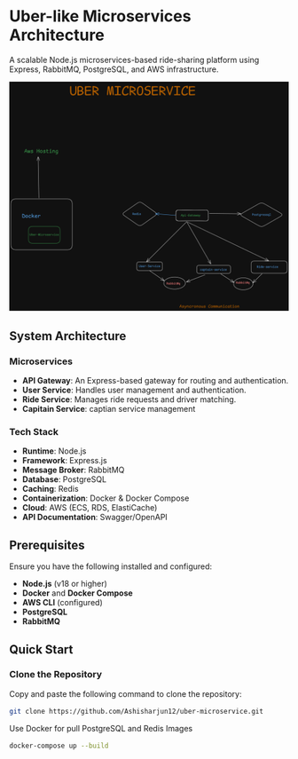 # Uber-like Microservices Architecture

A scalable Node.js microservices-based ride-sharing platform using Express, RabbitMQ, PostgreSQL, and AWS infrastructure.

![Architecture Diagram](uber.png)

## System Architecture

### Microservices
- **API Gateway**: An Express-based gateway for routing and authentication.
- **User Service**: Handles user management and authentication.
- **Ride Service**: Manages ride requests and driver matching.
- **Capitain Service**: captian service management 

### Tech Stack
- **Runtime**: Node.js
- **Framework**: Express.js
- **Message Broker**: RabbitMQ
- **Database**: PostgreSQL
- **Caching**: Redis
- **Containerization**: Docker & Docker Compose
- **Cloud**: AWS (ECS, RDS, ElastiCache)
- **API Documentation**: Swagger/OpenAPI

## Prerequisites

Ensure you have the following installed and configured:

- **Node.js** (v18 or higher)
- **Docker** and **Docker Compose**
- **AWS CLI** (configured)
- **PostgreSQL**
- **RabbitMQ**

## Quick Start

### Clone the Repository

Copy and paste the following command to clone the repository:

```bash
git clone https://github.com/Ashisharjun12/uber-microservice.git
```

Use Docker  for pull PostgreSQL and Redis Images

```bash
docker-compose up --build
```


